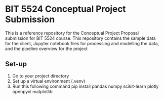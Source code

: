 # BIT 5524 Conceptual Project Submission
This is a reference repository for the Conceptual Project Proposal submission for BIT 5524 course. This repository contains the sample data for the client, Jupyter notebook files for processing and modelling the data, and the pipeline overview for the project

## Set-up
  1. Go to your project directory
  2. Set up a virtual environment (.venv)
  3. Run this following command
         pip install pandas numpy scikit-learn plotly openpyxl matplotlib

